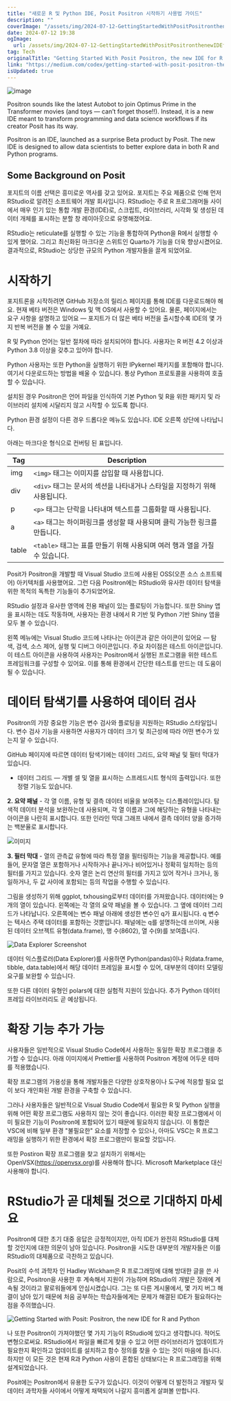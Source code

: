 ```yaml
---
title: "새로운 R 및 Python IDE, Posit Positron 시작하기 사용법 가이드"
description: ""
coverImage: "/assets/img/2024-07-12-GettingStartedWithPositPositronthenewIDEforRandPython_0.png"
date: 2024-07-12 19:38
ogImage: 
  url: /assets/img/2024-07-12-GettingStartedWithPositPositronthenewIDEforRandPython_0.png
tag: Tech
originalTitle: "Getting Started With Posit Positron, the new IDE for R and Python"
link: "https://medium.com/codex/getting-started-with-posit-positron-the-new-ide-for-r-and-python-de1beab9c70d"
isUpdated: true
---
```






![image](/assets/img/2024-07-12-GettingStartedWithPositPositronthenewIDEforRandPython_0.png)

Positron sounds like the latest Autobot to join Optimus Prime in the Transformer movies (and toys — can’t forget those!!). Instead, it is a new IDE meant to transform programming and data science workflows if its creator Posit has its way.

Positron is an IDE, launched as a surprise Beta product by Posit. The new IDE is designed to allow data scientists to better explore data in both R and Python programs.

## Some Background on Posit


<div class="content-ad"></div>

포지트의 이름 선택은 흥미로운 역사를 갖고 있어요. 포지트는 주요 제품으로 인해 먼저 RStudio로 알려진 소프트웨어 개발 회사입니다. RStudio는 주로 R 프로그래머들 사이에서 매우 인기 있는 통합 개발 환경(IDE)로, 스크립트, 라이브러리, 시각화 및 생성된 데이터 개체를 표시하는 분할 창 레이아웃으로 유명해졌어요.

RStudio는 reticulate를 실행할 수 있는 기능을 통합하여 Python을 R에서 실행할 수 있게 했어요. 그리고 최신화된 마크다운 스위트인 Quarto가 기능을 더욱 향상시켰어요. 결과적으로, RStudio는 상당한 규모의 Python 개발자들을 끌게 되었어요.

# 시작하기

포지트론을 시작하려면 GitHub 저장소의 릴리스 페이지를 통해 IDE를 다운로드해야 해요. 현재 베타 버전은 Windows 및 맥 OS에서 사용할 수 있어요. 물론, 페이지에서는 요구 사항을 설명하고 있어요 — 포지트가 더 많은 베타 버전을 출시할수록 IDE의 몇 가지 반복 버전을 볼 수 있을 거예요.

<div class="content-ad"></div>

R 및 Python 언어는 일반 절차에 따라 설치되어야 합니다. 사용자는 R 버전 4.2 이상과 Python 3.8 이상을 갖추고 있어야 합니다.

Python 사용자는 또한 Python을 실행하기 위한 IPykernel 패키지를 포함해야 합니다. 여기서 다운로드하는 방법을 배울 수 있습니다. 통상 Python 프로토콜을 사용하여 호출할 수 있습니다.

설치된 경우 Positron은 언어 파일을 인식하여 기본 Python 및 R을 위한 패키지 및 라이브러리 설치에 시달리지 않고 시작할 수 있도록 합니다.

Python 환경 설정이 다른 경우 드롭다운 메뉴도 있습니다. IDE 오른쪽 상단에 나타납니다.

<div class="content-ad"></div>

아래는 마크다운 형식으로 컨버팅 된 표입니다.


| Tag        | Description                                                                             |
|------------|-----------------------------------------------------------------------------------------|
| img        | `<img>` 태그는 이미지를 삽입할 때 사용합니다.                                                  |
| div        | `<div>` 태그는 문서의 섹션을 나타내거나 스타일을 지정하기 위해 사용됩니다.                             |
| p          | `<p>` 태그는 단락을 나타내며 텍스트를 그룹화할 때 사용됩니다.                                        |
| a          | `<a>` 태그는 하이퍼링크를 생성할 때 사용되며 클릭 가능한 링크를 만듭니다.                          |
| table      | `<table>` 태그는 표를 만들기 위해 사용되며 여러 행과 열을 가질 수 있습니다.                           |


<div class="content-ad"></div>

Posit가 Positron을 개발할 때 Visual Studio 코드에 사용된 OSS(오픈 소스 소프트웨어) 아키텍처를 사용했어요. 그런 다음 Positron에는 RStudio와 유사한 데이터 탐색을 위한 목적의 독특한 기능들이 추가되었어요.

RStudio 설정과 유사한 영역에 전용 패널이 있는 플로팅이 가능합니다. 또한 Shiny 앱을 표시하는 데도 작동하며, 사용자는 환경 내에서 R 기반 및 Python 기반 Shiny 앱을 모두 볼 수 있습니다.

왼쪽 메뉴에는 Visual Studio 코드에 나타나는 아이콘과 같은 아이콘이 있어요 — 탐색, 검색, 소스 제어, 실행 및 디버그 아이콘입니다. 주요 차이점은 테스트 아이콘입니다. 이 테스트 아이콘을 사용하여 사용자는 Positron에서 실행된 프로그램을 위한 테스트 프레임워크를 구성할 수 있어요. 이를 통해 환경에서 간단한 테스트를 만드는 데 도움이 될 수 있습니다.

<div class="content-ad"></div>

# 데이터 탐색기를 사용하여 데이터 검사

Positron의 가장 중요한 기능은 변수 검사와 플로팅을 지원하는 RStudio 스타일입니다. 변수 검사 기능을 사용하면 사용자가 데이터 크기 및 최근성에 따라 어떤 변수가 있는지 알 수 있습니다.

GitHub 페이지에 따르면 데이터 탐색기에는 데이터 그리드, 요약 패널 및 필터 막대가 있습니다.

- 데이터 그리드 — 개별 셀 및 열을 표시하는 스프레드시트 형식의 출력입니다. 또한 정렬 기능도 있습니다.

<div class="content-ad"></div>

**2. 요약 패널** - 각 열 이름, 유형 및 결측 데이터 비율을 보여주는 디스플레이입니다. 탐색적 데이터 분석을 보완하는데 사용되며, 각 열 이름과 그에 해당하는 유형을 나타내는 아이콘을 나란히 표시합니다. 또한 인라인 막대 그래프 내에서 결측 데이터 양을 증가하는 백분율로 표시합니다.

![이미지](/assets/img/2024-07-12-GettingStartedWithPositPositronthenewIDEforRandPython_3.png)

**3. 필터 막대** - 열의 관측값 유형에 따라 특정 열을 필터링하는 기능을 제공합니다. 예를 들어, 문자열 열은 포함하거나 시작하거나 끝나거나 비어있거나 정확히 일치하는 등의 필터를 가지고 있습니다. 숫자 열은 논리 연산의 필터를 가지고 있어 작거나 크거나, 동일하거나, 두 값 사이에 포함되는 등의 작업을 수행할 수 있습니다.

그림을 생성하기 위해 ggplot, txhousing로부터 데이터를 가져왔습니다. 데이터에는 9개의 열이 있습니다. 왼쪽에는 각 열의 요약 패널을 볼 수 있습니다. 그 옆에 데이터 그리드가 나타납니다. 오른쪽에는 변수 패널 아래에 생성한 변수인 q가 표시됩니다. q 변수는 텍사스 주택 데이터를 포함하는 것뿐입니다. 패널에는 q를 설명하는데 쓰이며, 사용된 데이터 오브젝트 유형(data.frame), 행 수(8602), 열 수(9)를 보여줍니다.

<div class="content-ad"></div>


![Data Explorer Screenshot](/assets/img/2024-07-12-GettingStartedWithPositPositronthenewIDEforRandPython_4.png)

데이터 익스플로러(Data Explorer)를 사용하면 Python(pandas)이나 R(data.frame, tibble, data.table)에서 해당 데이터 프레임을 표시할 수 있어, 대부분의 데이터 모델링 요구를 보완할 수 있습니다.

또한 다른 데이터 유형인 polars에 대한 실험적 지원이 있습니다. 추가 Python 데이터 프레임 라이브러리도 곧 예상됩니다.

# 확장 기능 추가 가능


<div class="content-ad"></div>

사용자들은 일반적으로 Visual Studio Code에서 사용하는 동일한 확장 프로그램을 추가할 수 있습니다. 아래 이미지에서 Prettier를 사용하여 Positron 계정에 어두운 테마를 적용했습니다.

확장 프로그램의 가용성을 통해 개발자들은 다양한 상호작용이나 도구에 적응할 필요 없이 보다 개인화된 개발 환경을 구축할 수 있습니다.

그러나 사용자들은 일반적으로 Visual Studio Code에서 필요한 R 및 Python 실행을 위해 어떤 확장 프로그램도 사용하지 않는 것이 좋습니다. 이러한 확장 프로그램에서 이미 필요한 기능이 Positron에 포함되어 있기 때문에 필요하지 않습니다. 이 통합은 VSC에 비해 일부 환경 "불필요한" 요소를 저장할 수 있으나, 아마도 VSC는 R 프로그래밍을 실행하기 위한 환경에서 확장 프로그램만이 필요할 것입니다.

또한 Postiron 확장 프로그램을 찾고 설치하기 위해서는 OpenVSX(https://openvsx.org)를 사용해야 합니다. Microsoft Marketplace 대신 사용해야 합니다.

<div class="content-ad"></div>

# RStudio가 곧 대체될 것으로 기대하지 마세요

Positron에 대한 초기 대중 응답은 긍정적이지만, 아직 IDE가 완전히 RStudio를 대체할 것인지에 대한 의문이 남아 있습니다. Positron을 시도한 대부분의 개발자들은 이를 RStudio의 대체품으로 극찬하고 있습니다.

Posit의 수석 과학자 인 Hadley Wickham은 R 프로그래밍에 대해 방대한 글을 쓴 사람으로, Positron을 사용한 후 계속해서 지원이 가능하며 RStudio의 개발은 장래에 계속될 것이라고 팔로워들에게 안심시켰습니다. 그는 또 다른 게시물에서, 몇 가지 버그 해결이 남아 있기 때문에 처음 공부하는 학습자들에게는 문제가 해결된 IDE가 필요하다는 점을 주의했습니다.

![Getting Started with Posit: Positron, the new IDE for R and Python](/assets/img/2024-07-12-GettingStartedWithPositPositronthenewIDEforRandPython_5.png)

<div class="content-ad"></div>

나 또한 Positron이 가져야했던 몇 가지 기능이 RStudio에 있다고 생각합니다. 적어도 변형으로써요. RStudio에서 파일을 빠르게 찾을 수 있고 어떤 라이브러리가 업데이트가 필요한지 확인하고 업데이트를 설치하고 함수 정의를 찾을 수 있는 것이 마음에 듭니다. 하지만 이 모든 것은 현재 R과 Python 사용이 혼합된 상태보다는 R 프로그래밍을 위해 설계되었습니다.

Posit에는 Positron에서 유용한 도구가 있습니다. 이것이 어떻게 더 발전하고 개발자 및 데이터 과학자들 사이에서 어떻게 채택되어 나갈지 흥미롭게 살펴볼 만합니다.